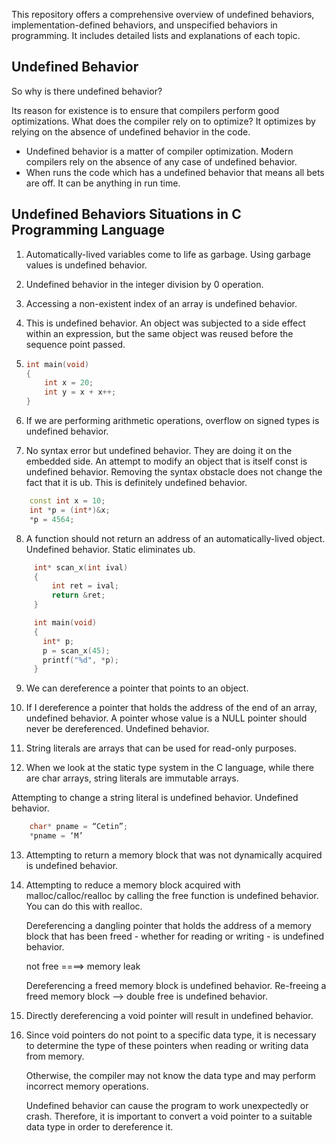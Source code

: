 This repository offers a comprehensive overview of undefined behaviors, implementation-defined behaviors, and unspecified behaviors in programming. It includes detailed lists and explanations of each topic.


## Undefined Behavior

So why is there undefined behavior?

Its reason for existence is to ensure that compilers perform good optimizations. What does the compiler rely on to optimize? It optimizes by relying on the absence of undefined behavior in the code.

* Undefined behavior is a matter of compiler optimization. Modern compilers rely on the absence of any case of undefined behavior. 
* When runs the code which has a undefined behavior that means all bets are off. It can be anything in run time.



## Undefined Behaviors Situations in C Programming Language

1) Automatically-lived variables come to life as garbage. Using garbage values ​​is undefined behavior.
2) Undefined behavior in the integer division by 0 operation.
3) Accessing a non-existent index of an array is undefined behavior.
4) This is undefined behavior. An object was subjected to a side effect within an expression, but the same object was reused before the sequence point passed.
5) 
   ```c++
   int main(void)
   {
       int x = 20;
       int y = x + x++;
   }
   
     ```
   
6) If we are performing arithmetic operations, overflow on signed types is undefined behavior.
7) No syntax error but undefined behavior. They are doing it on the embedded side. An attempt to modify an object that is itself const is undefined behavior. Removing the syntax obstacle does not change the fact that it is ub. This is definitely undefined behavior.

```c++
    const int x = 10; 
    int *p = (int*)&x; 
    *p = 4564;
```

8) A function should not return an address of an automatically-lived object. Undefined behavior. Static eliminates ub.

```c++
     int* scan_x(int ival)
     {
         int ret = ival;
         return &ret;
     }

     int main(void)
     {
       int* p;
       p = scan_x(45);
       printf("%d", *p);
     }

```

9) We can dereference a pointer that points to an object.
10) If I dereference a pointer that holds the address of the end of an array, undefined behavior. A pointer whose value is a NULL pointer should never be dereferenced. Undefined behavior.

11) String literals are arrays that can be used for read-only purposes.
12)  When we look at the static type system in the C language, while there are char arrays, string literals are immutable arrays.

   Attempting to change a string literal is undefined behavior. Undefined behavior.
   
```c++
    char* pname = “Cetin”; 
    *pname = ‘M’
```


13) Attempting to return a memory block that was not dynamically acquired is undefined behavior.
14) Attempting to reduce a memory block acquired with malloc/calloc/realloc by calling the free function is undefined behavior. You can do this with realloc.
    
    Dereferencing a dangling pointer that holds the address of a memory block that has been freed - whether for reading or writing - is undefined behavior.
    
    not free ====> memory leak

    Dereferencing a freed memory block is undefined behavior.
    Re-freeing a freed memory block —> double free is undefined behavior.



15) Directly dereferencing a void pointer will result in undefined behavior.
16) Since void pointers do not point to a specific data type, it is necessary to determine the type of these pointers when reading or writing data from memory.
    
    Otherwise, the compiler may not know the data type and may perform incorrect memory operations.
    
    Undefined behavior can cause the program to work unexpectedly or crash. Therefore, it is important to convert a void pointer to a suitable data type in order to dereference it.






   
